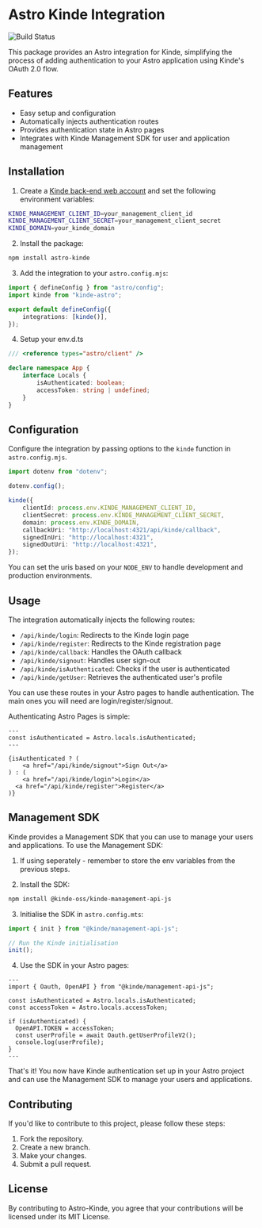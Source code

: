 # Astro Kinde Integration

![Build Status](https://img.shields.io/badge/build-passing-brightgreen)

This package provides an Astro integration for Kinde, simplifying the process of adding authentication to your Astro application using Kinde's OAuth 2.0 flow.

## Features

-   Easy setup and configuration
-   Automatically injects authentication routes
-   Provides authentication state in Astro pages
-   Integrates with Kinde Management SDK for user and application management

## Installation

1. Create a [Kinde back-end web account](https://kinde.com/) and set the following environment variables:

```bash
KINDE_MANAGEMENT_CLIENT_ID=your_management_client_id
KINDE_MANAGEMENT_CLIENT_SECRET=your_management_client_secret
KINDE_DOMAIN=your_kinde_domain
```

2. Install the package:

```bash
npm install astro-kinde
```

3. Add the integration to your `astro.config.mjs`:

```ts
import { defineConfig } from "astro/config";
import kinde from "kinde-astro";

export default defineConfig({
    integrations: [kinde()],
});
```

4. Setup your env.d.ts

```ts
/// <reference types="astro/client" />

declare namespace App {
    interface Locals {
        isAuthenticated: boolean;
        accessToken: string | undefined;
    }
}
```

## Configuration

Configure the integration by passing options to the `kinde` function in `astro.config.mjs`.

```ts
import dotenv from "dotenv";

dotenv.config();

kinde({
    clientId: process.env.KINDE_MANAGEMENT_CLIENT_ID,
    clientSecret: process.env.KINDE_MANAGEMENT_CLIENT_SECRET,
    domain: process.env.KINDE_DOMAIN,
    callbackUri: "http://localhost:4321/api/kinde/callback",
    signedInUri: "http://localhost:4321",
    signedOutUri: "http://localhost:4321",
});
```

You can set the uris based on your `NODE_ENV` to handle development and production environments.

## Usage

The integration automatically injects the following routes:

-   `/api/kinde/login`: Redirects to the Kinde login page
-   `/api/kinde/register`: Redirects to the Kinde registration page
-   `/api/kinde/callback`: Handles the OAuth callback
-   `/api/kinde/signout`: Handles user sign-out
-   `/api/kinde/isAuthenticated`: Checks if the user is authenticated
-   `/api/kinde/getUser`: Retrieves the authenticated user's profile

You can use these routes in your Astro pages to handle authentication. The main ones you will need are login/register/signout.

Authenticating Astro Pages is simple:

```astro
---
const isAuthenticated = Astro.locals.isAuthenticated;
---

{isAuthenticated ? (
	<a href="/api/kinde/signout">Sign Out</a>
) : (
	<a href="/api/kinde/login">Login</a>
  <a href="/api/kinde/register">Register</a>
)}
```

## Management SDK

Kinde provides a Management SDK that you can use to manage your users and applications.
To use the Management SDK:

1. If using seperately - remember to store the env variables from the previous steps.

2. Install the SDK:

```bash
npm install @kinde-oss/kinde-management-api-js
```

3. Initialise the SDK in `astro.config.mts`:

```ts
import { init } from "@kinde/management-api-js";

// Run the Kinde initialisation
init();
```

4. Use the SDK in your Astro pages:

```astro
---
import { Oauth, OpenAPI } from "@kinde/management-api-js";

const isAuthenticated = Astro.locals.isAuthenticated;
const accessToken = Astro.locals.accessToken;

if (isAuthenticated) {
  OpenAPI.TOKEN = accessToken;
  const userProfile = await Oauth.getUserProfileV2();
  console.log(userProfile);
}
---
```

That's it! You now have Kinde authentication set up in your Astro project and can use the Management SDK to manage your users and applications.

## Contributing

If you'd like to contribute to this project, please follow these steps:

1. Fork the repository.
2. Create a new branch.
3. Make your changes.
4. Submit a pull request.

## License

By contributing to Astro-Kinde, you agree that your contributions will be licensed under its MIT License.
